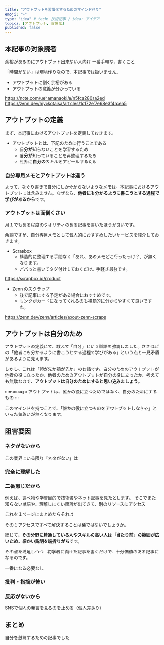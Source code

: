 ```yaml
---
title: "アウトプットを習慣化するためのマインド作り"
emoji: "✍️"
type: "idea" # tech: 技術記事 / idea: アイデア
topics: [アウトプット, 習慣化]
published: false
---
```


## 本記事の対象読者
余裕があるのにアウトプット出来ない人向け
一番手軽な、書くこと

「時間がない」は環境作りなので、本記事では扱いません。

* アウトプットに割く余裕がある
* アウトプットの意義が分かっている

https://note.com/uehamanaoki/n/n5fca280aa2ed
https://zenn.dev/hiyokotaisa/articles/1c172ef7e68e3f4acea5

## アウトプットの定義
まず、本記事におけるアウトプットを定義しておきます。

* アウトプットとは、下記のために行うことである
    * **自分が**知らないことを学習するため
    * **自分が**知っていることを再整理するため
    * 社外に**自分の**スキルをアピールするため

### 自分専用メモとアウトプットは違う
よって、なぐり書きで自分にしか分からないようなメモは、本記事におけるアウトプットには含みません。なぜなら、**他者にも分かるように書こうとする過程で学びがあるから**です。

### アウトプットは面倒くさい

月１でもある程度のクオリティのある記事を書いたほうが良いです。

余談ですが、自分専用メモとして個人的におすすめしたいサービスを紹介しておきます。

* Scrapbox
    * 構造的に整理する手間なく「あれ、あのメモどこ行ったっけ？」が無くなります。
    * パパっと書いてタグ付けしておくだけ。手軽さ最強です。

https://scrapbox.io/product



* Zenn のスクラップ
    * 後で記事にする予定がある場合におすすめです。
    * リンクがカードになってくれるのも視覚的に分かりやすくて良いですね。

https://zenn.dev/zenn/articles/about-zenn-scraps

## アウトプットは自分のため

アウトプットの定義にて、敢えて「自分」という単語を強調しました。さきほどの「他者にも分かるように書こうとする過程で学びがある」という点と一見矛盾があるように見えます。

しかし、これは「卵が先か鶏が先か」のお話です。自分のためのアウトプットが他者の役に立ったか、他者のためのアウトプットが自分の役に立ったか、考えても無駄なので、**アウトプットは自分のためにすると思い込みましょう**。

:::message
アウトプットは、誰かの役に立つためではなく、自分のためにするもの
:::

このマインドを持つことで、「誰かの役に立つものをアウトプットしなきゃ」といった気負いが無くなります。

## 阻害要因

### ネタがないから

この業界にいる限り「ネタがない」は

### 完全に理解した



### 二番煎じだから

例えば、調べ物や学習目的で技術書やネット記事を見たとします。
そこでまた知らない単語や、理解しにくい箇所が出てきて、別のリソースにアクセス

これを１ページにまとめたらそれは

その１アクセスですべて解決することは稀ではないでしょうか。

総じて、**その分野に精通している人やスキルの高い人は「当たり前」の範囲が広いため、細かい説明を端折りがち**です。

その点を補足しつつ、初学者に向けた記事を書くだけで、十分価値のある記事になるのです。

一番になる必要なし

### 批判・指摘が怖い

### 反応がないから

SNSで個人の発言を見るのを止める（個人差あり）

## まとめ

自分を鼓舞するための記事でした
